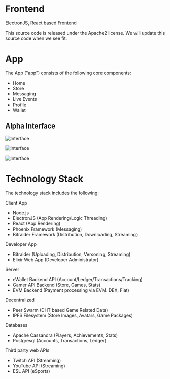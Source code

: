 # Frontend

ElectronJS, React based Frontend

This source code is released under the Apache2 license. We will update this source code when we see fit.

# App

The App ("app") consists of the following core components:

* Home
* Store
* Messaging
* Live Events
* Profile
* Wallet

## Alpha Interface

![Interface](https://github.com/robert-upwork/React-game-site/blob/master/src/assets/images/pages/1.PNG)

![Interface](https://github.com/robert-upwork/React-game-site/blob/master/src/assets/images/pages/3.PNG)

![Interface](https://github.com/robert-upwork/React-game-site/blob/master/src/assets/images/pages/4.PNG)

# Technology Stack

The technology stack includes the following:

Client App

* Node.js
* ElectronJS (App Rendering/Logic Threading)
* React (App Rendering)
* Phoenix Framework (Messaging)
* Bitraider Framework (Distribution, Downloading, Streaming)

Developer App

* Bitraider (Uploading, Distribution, Versoning, Streaming)
* Elixir Web App (Developer Administrator)

Server

* eWallet Backend API (Account/Ledger/Transactions/Tracking)
* Gamer API Backend (Store, Games, Stats)
* EVM Backend (Payment processing via EVM. DEX, Fiat)

Decentralized

* Peer Swarm (DHT based Game Related Data)
* IPFS Filesystem (Store Images, Avatars, Game Packages)

Databases

* Apache Cassandra (Players, Achievements, Stats)
* Postgresql (Accounts, Transactions, Ledger)

Third party web APIs

* Twitch API (Streaming)
* YouTube API (Streaming)
* ESL API (eSports)
